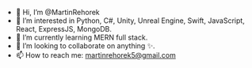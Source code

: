 - 👋 Hi, I’m @MartinRehorek
- 👀 I’m interested in Python, C#, Unity, Unreal Engine, Swift, JavaScript, React, ExpressJS, MongoDB.
- 🌱 I’m currently learning MERN full stack.
- 💞️ I’m looking to collaborate on anything ✨. 
- 📫 How to reach me: martinrehorek5@gmail.com

<!---
MartinRehorek/MartinRehorek is a ✨ special ✨ repository because its `README.md` (this file) appears on your GitHub profile.
You can click the Preview link to take a look at your changes.
--->
